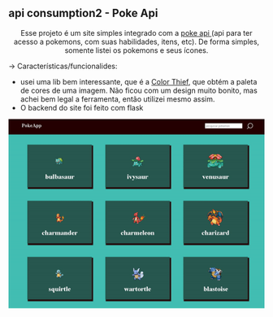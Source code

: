 <h2> api consumption2 - Poke Api</h2>
<p align="center"> Esse projeto é um site simples integrado com a <a href="https://pokeapi.co">poke api </a> (api para ter acesso a pokemons, com suas habilidades, itens, etc). De forma simples, somente listei os pokemons e seus ícones.</p> 

<p>-> Características/funcionalides:</p>
<ul>
    <li>usei uma lib bem interessante, que é a <a href="https://github.com/lokesh/color-thief">Color Thief</a>, que obtém a paleta de cores de uma imagem. Não ficou com um design muito bonito, mas achei bem legal a ferramenta, então utilizei mesmo assim.</li>
    <li>O backend do site foi feito com flask</li>
</ul>

<p align="center">
  <img width="800" src="_assets/pokeApi.gif">
</p>